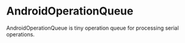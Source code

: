 # AndroidOperationQueue
AndroidOperationQueue is tiny operation queue for processing serial operations.
